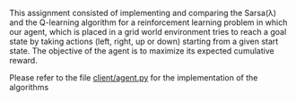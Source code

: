 This assignment consisted of implementing and comparing the Sarsa(λ) and the Q-learning algorithm
for a reinforcement learning problem in which our agent, which is placed in a grid world
environment tries to reach a goal state by taking actions (left, right, up or down) starting from
a given start state. The objective of the agent is to maximize its expected cumulative reward.

Please refer to the file [client/agent.py](Sarsa_Qlearning/client/agent.py) for the implementation of the algorithms
